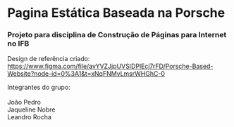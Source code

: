 # Pagina Estática Baseada na Porsche

<h3>Projeto para disciplina de Construção de Páginas para Internet no IFB</h3>

Design de referência criado:</br>
https://www.figma.com/file/avYVZJjpUVSIDPlEcj7rFD/Porsche-Based-Website?node-id=0%3A1&t=xNqFNMvLmsrWHGhC-0

Integrantes do grupo:
</br></br>João Pedro
</br>Jaqueline Nobre
</br>Leandro Rocha
